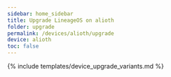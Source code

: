 ```yaml
---
sidebar: home_sidebar
title: Upgrade LineageOS on alioth
folder: upgrade
permalink: /devices/alioth/upgrade
device: alioth
toc: false
---
```

{% include templates/device_upgrade_variants.md %}
